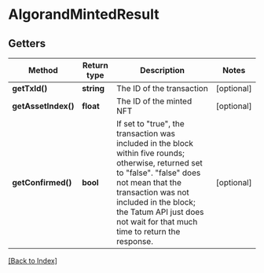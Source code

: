 # AlgorandMintedResult

## Getters

Method | Return type | Description | Notes
------------ | ------------- | ------------- | -------------
**getTxId()** | **string** | The ID of the transaction | [optional]
**getAssetIndex()** | **float** | The ID of the minted NFT | [optional]
**getConfirmed()** | **bool** | If set to "true", the transaction was included in the block within five rounds; otherwise, returned set to "false". "false" does not mean that the transaction was not included in the block; the Tatum API just does not wait for that much time to return the response. | [optional]

[[Back to Index]](../index.md)
